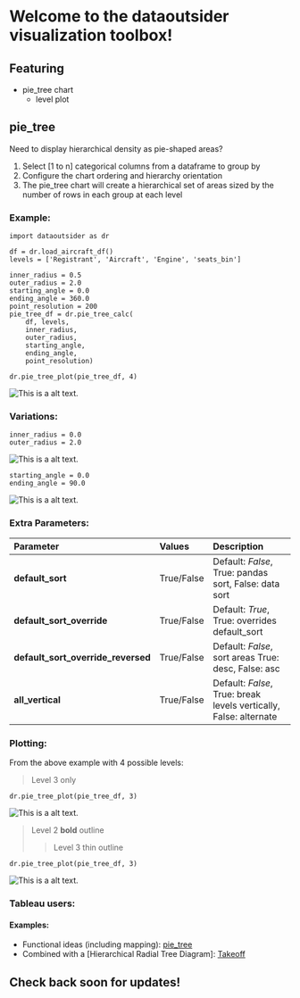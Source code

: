 # Welcome to the dataoutsider visualization toolbox!

## Featuring
* pie_tree chart
    * level plot

## pie_tree
Need to display hierarchical density as pie-shaped areas?

1. Select [1 to n] categorical columns from a dataframe to group by 
1. Configure the chart ordering and hierarchy orientation
1. The pie_tree chart will create a hierarchical set of areas sized by the number of rows in each group at each level

### Example:
```
import dataoutsider as dr

df = dr.load_aircraft_df()
levels = ['Registrant', 'Aircraft', 'Engine', 'seats_bin']

inner_radius = 0.5
outer_radius = 2.0
starting_angle = 0.0
ending_angle = 360.0
point_resolution = 200
pie_tree_df = dr.pie_tree_calc(
    df, levels, 
    inner_radius, 
    outer_radius, 
    starting_angle, 
    ending_angle, 
    point_resolution)

dr.pie_tree_plot(pie_tree_df, 4)
```

![This is a alt text.](https://images.builderservices.io/s/cdn/v1.0/i/m?url=https%3A%2F%2Fstorage.googleapis.com%2Fproduction-domaincom-v1-0-0%2F690%2F492690%2FdYt43lIQ%2F35d90b39d7954382a1668e8272cc367e&methods=resize%2C600%2C5000 "pie_tree chart!")

### Variations:
```
inner_radius = 0.0
outer_radius = 2.0
```

![This is a alt text.](https://images.builderservices.io/s/cdn/v1.0/i/m?url=https%3A%2F%2Fstorage.googleapis.com%2Fproduction-domaincom-v1-0-0%2F690%2F492690%2FdYt43lIQ%2Fcf776778732f47549c4c98a05ebe8a04&methods=resize%2C600%2C5000 "inner_radius = 0.0")

```
starting_angle = 0.0
ending_angle = 90.0
```

![This is a alt text.](https://images.builderservices.io/s/cdn/v1.0/i/m?url=https%3A%2F%2Fstorage.googleapis.com%2Fproduction-domaincom-v1-0-0%2F690%2F492690%2FdYt43lIQ%2Fcaeccf46429a4949af6f208032dd8f2b&methods=resize%2C600%2C5000 "0-90 degrees")

### Extra Parameters:

| Parameter | Values | Description |
| :- | :- | :- |
| **default_sort** | True/False | Default: *False*, True: pandas sort, False: data sort |
| **default_sort_override** | True/False | Default: *True*, True: overrides default_sort |
| **default_sort_override_reversed** | True/False | Default: *False*, sort areas True: desc, False: asc |
| **all_vertical** | True/False | Default: *False*, True: break levels vertically, False: alternate |

### Plotting:

From the above example with 4 possible levels:

> Level 3 only

`dr.pie_tree_plot(pie_tree_df, 3)`

![This is a alt text.](https://images.builderservices.io/s/cdn/v1.0/i/m?url=https%3A%2F%2Fstorage.googleapis.com%2Fproduction-domaincom-v1-0-0%2F690%2F492690%2FdYt43lIQ%2F9bf4a0bc4091495da19862fe64631be8&methods=resize%2C600%2C5000 "Level 3 only")

> Level 2 **bold** outline
>> Level 3 thin outline

`dr.pie_tree_plot(pie_tree_df, 3)`

![This is a alt text.](https://images.builderservices.io/s/cdn/v1.0/i/m?url=https%3A%2F%2Fstorage.googleapis.com%2Fproduction-domaincom-v1-0-0%2F690%2F492690%2FdYt43lIQ%2F75b6b5bc77624eb29ee76ff352f24b46&methods=resize%2C600%2C5000 "Level 3, Level 2 bold")

### Tableau users:

#### Examples:

* Functional ideas (including mapping): [pie_tree](https://public.tableau.com/profile/nick.gerend#!/vizhome/pie_tree/pie_tree)
* Combined with a [Hierarchical Radial Tree Diagram]: [Takeoff](https://public.tableau.com/profile/nick.gerend#!/vizhome/Takeoff/Takeoff)

## Check back soon for updates!